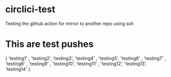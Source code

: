 # circlici-test
Testing the github action for mirror to another repo using ssh


# This are test pushes
{ 'testing1' , 'testing2', 'testing3', 'testing4' , 'testing5', 'testing6' , 'testing7' , 'testing8' , 'testing9' , 'testing10', 'testing11' , 'testing12', 'testing13', 'testing14' }
